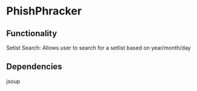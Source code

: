 # PhishPhracker

## Functionality
Setist Search:
Allows user to search for a setlist based on year/month/day

## Dependencies
jsoup
